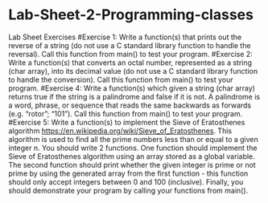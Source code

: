 # Lab-Sheet-2-Programming-classes
Lab Sheet Exercises
#Exercise 1:
Write a function(s) that prints out the reverse of a string (do
not use a C standard library function to handle the reversal). Call this
function from main() to test your program.
#Exercise 2:
Write a function(s) that converts an octal number, represented
as a string (char array), into its decimal value (do not use a C standard
library function to handle the conversion). Call this function from main()
to test your program.
#Exercise 4:
Write a function(s) which given a string (char array) returns
true if the string is a palindrome and false if it is not. A palindrome is a
word, phrase, or sequence that reads the same backwards as forwards (e.g.
“rotor”; “101”). Call this function from main() to test your program.
#Exercise 5: 
Write a function(s) to implement the Sieve of Eratosthenes algorithm https://en.wikipedia.org/wiki/Sieve_of_Eratosthenes. This
algorithm is used to find all the prime numbers less than or equal to a given
integer n.
You should write 2 functions. One function should implement the Sieve
of Eratosthenes algorithm using an array stored as a global variable. The
second function should print whether the given integer is prime or not prime
by using the generated array from the first function - this function should
only accept integers between 0 and 100 (inclusive).
Finally, you should demonstrate your program by calling your functions
from main().
